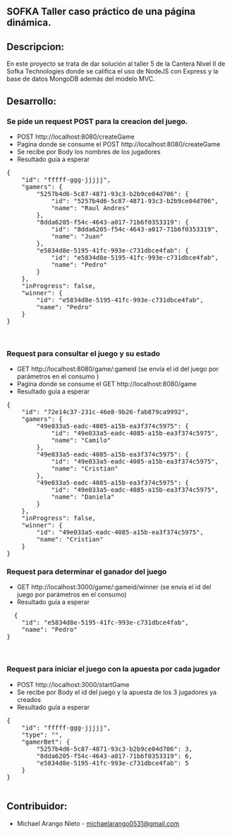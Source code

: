## SOFKA Taller caso práctico de una página dinámica.

## Descripcion:
En este proyecto se trata de dar solución al taller 5 de la Cantera Nivel II de Sofka Technologies donde se califica el uso de NodeJS con Express y la base de datos
MongoDB además del modelo MVC.
  
   
## Desarrollo:

### Se pide un request POST para la creacion del juego.  
* POST http://localhost:8080/createGame 
* Pagina donde se consume el POST http://localhost:8080/createGame
* Se recibe por Body los nombres de los jugadores
* Resultado guía a esperar
<pre>
{
    "id": "fffff-ggg-jjjjj",
    "gamers": {
        "5257b4d6-5c87-4871-93c3-b2b9ce04d706": {
            "id": "5257b4d6-5c87-4871-93c3-b2b9ce04d706",
            "name": "Raul Andres"
        },
        "8dda6205-f54c-4643-a017-71b6f0353319": {
            "id": "8dda6205-f54c-4643-a017-71b6f0353319",
            "name": "Juan"
        },
        "e5834d8e-5195-41fc-993e-c731dbce4fab": {
            "id": "e5834d8e-5195-41fc-993e-c731dbce4fab",
            "name": "Pedro"
        }
    },
    "inProgress": false,
    "winner": {
        "id": "e5834d8e-5195-41fc-993e-c731dbce4fab",
        "name": "Pedro"
    }
}


</pre>

### Request para consultar el juego y su estado  
* GET http://localhost:8080/game/:gameid (se envía el id del juego por parámetros en el consumo )
* Pagina donde se consume el GET http://localhost:8080/game
* Resultado guía a esperar
<pre>
{
    "id": "72e14c37-231c-46e8-9b26-fab879ca9992",
    "gamers": {
        "49e033a5-eadc-4085-a15b-ea3f374c5975": {
            "id": "49e033a5-eadc-4085-a15b-ea3f374c5975",
            "name": "Camilo"
        },
        "49e033a5-eadc-4085-a15b-ea3f374c5975": {
            "id": "49e033a5-eadc-4085-a15b-ea3f374c5975",
            "name": "Cristian"
        },
        "49e033a5-eadc-4085-a15b-ea3f374c5975": {
            "id": "49e033a5-eadc-4085-a15b-ea3f374c5975",
            "name": "Daniela"
        }
    },
    "inProgress": false,
    "winner": {
        "id": "49e033a5-eadc-4085-a15b-ea3f374c5975",
        "name": "Cristian"
    }
}
</pre>

### Request para determinar el ganador del juego  
* GET http://localhost:3000/game/:gameid/winner  (se envía el id del juego por parámetros en el consumo)
* Resultado guía a esperar
<pre>
  {
    "id": "e5834d8e-5195-41fc-993e-c731dbce4fab",
    "name": "Pedro"
}

 </pre>


### Request para iniciar el juego con la apuesta por cada jugador  
* POST http://localhost:3000/startGame  
* Se recibe por Body el id del juego y la apuesta de los 3 jugadores ya creados
* Resultado guía a esperar
<pre>
{
    "id": "fffff-ggg-jjjjj",
    "type": "",
    "gamerBet": {
        "5257b4d6-5c87-4871-93c3-b2b9ce04d706": 3,
        "8dda6205-f54c-4643-a017-71b6f0353319": 6,
        "e5834d8e-5195-41fc-993e-c731dbce4fab": 5
    }
}

</pre>
  
## Contribuidor:
* Michael Arango Nieto - michaelarango0531@gmail.com
